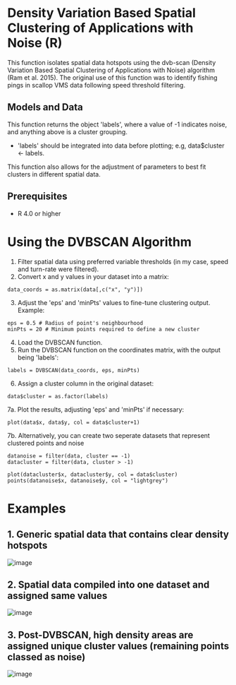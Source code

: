 # Density Variation Based Spatial Clustering of Applications with Noise (R)

This function isolates spatial data hotspots using the dvb-scan (Density Variation Based Spatial Clustering of Applications with Noise) algorithm (Ram et al. 2015).
The original use of this function was to identify fishing pings in scallop VMS data following speed threshold filtering.

## Models and Data

This function returns the object 'labels', where a value of -1 indicates noise, and anything above is a cluster grouping.
 - 'labels' should be integrated into data before plotting; e.g, data$cluster <- labels.

This function also allows for the adjustment of parameters to best fit clusters in different spatial data.

## Prerequisites
- R 4.0 or higher

# Using the DVBSCAN Algorithm

1. Filter spatial data using preferred variable thresholds (in my case, speed and turn-rate were filtered).
2. Convert x and y values in your dataset into a matrix:
```{r}
data_coords = as.matrix(data[,c("x", "y")])
```
3. Adjust the 'eps' and 'minPts' values to fine-tune clustering output. Example:
```{r}
eps = 0.5 # Radius of point's neighbourhood
minPts = 20 # Minimum points required to define a new cluster
```
4. Load the DVBSCAN function.
5. Run the DVBSCAN function on the coordinates matrix, with the output being 'labels':
```{r}
labels = DVBSCAN(data_coords, eps, minPts)
```
6. Assign a cluster column in the original dataset:
```{r}
data$cluster = as.factor(labels)
```
7a. Plot the results, adjusting 'eps' and 'minPts' if necessary:
```{r}
plot(data$x, data$y, col = data$cluster+1)
```
7b. Alternatively, you can create two seperate datasets that represent clustered points and noise
```{r}
datanoise = filter(data, cluster == -1)
datacluster = filter(data, cluster > -1)

plot(datacluster$x, datacluster$y, col = data$cluster)
points(datanoise$x, datanoise$y, col = "lightgrey")
```

# Examples

## 1. Generic spatial data that contains clear density hotspots

![image](https://github.com/user-attachments/assets/13aa498b-e6b9-4d72-8245-8b8a617221fc)

## 2. Spatial data compiled into one dataset and assigned same values

![image](https://github.com/user-attachments/assets/3f4a97d3-b40b-4ba7-a9ea-1497f5dda38a)

## 3. Post-DVBSCAN, high density areas are assigned unique cluster values (remaining points classed as noise)

![image](https://github.com/user-attachments/assets/ea277691-df2c-44bb-b1c9-8f6d15eadb3b)








